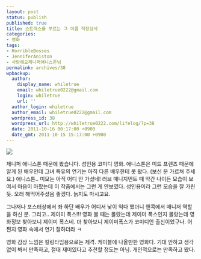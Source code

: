 ```yaml
---
layout: post
status: publish
published: true
title: 스트레스를 부르는 그 이름 직장상사
categories:
- 영화
tags:
- HorribleBosses
- JenniferAniston
- 사랑해요제니퍼애니스톤님
permalink: archives/38
wpbackup:
  author:
    display_name: whiletrue
    email: whiletrue0222@gmail.com
    login: whiletrue
    url: ''
  author_login: whiletrue
  author_email: whiletrue0222@gmail.com
  wordpress_id: 38
  wordpress_url: http://whiletrue0222.com/lifelog/?p=38
  date: 2011-10-16 00:17:00 +0900
  date_gmt: 2011-10-15 15:17:00 +0900
---
```


![](https://lh3.googleusercontent.com/-tYp78RNxUeU/TwGV1s3rnXI/AAAAAAAACN0/rjLCpkAaqSs/s429/Horrible_Bosses.jpg)

제니퍼 애니스톤 때문에 봤습니다. 성인용 코미디 영화.
애니스톤은 미드 프렌즈 때문에 알게 된 배우인데 그녀 특유의 연기는 아직 다른 배우한테 못 봤다. (보신 분 가르쳐 주세요.)
애니스톤.. 미모는 아직 어디 안 가셨네!
러브 매니지먼트 때 약간 나이든 모습이 보여서 마음이 아팠는데 이 작품에서는 그런 게 안보였다.
성인용이라 그런 모습을 잘 가린 듯.
오래 해먹어주셨음 좋겠다. 늙지도 마시고요.

그나저나 포스터상에서 좌 하단 배우가 어디서 낯이 익다 했더니 핸콕에서 매니저 역할을 하신 분.
그리고.. 제이미 폭스!!!
영화 볼 때는 몰랐는데 제이미 폭스인지 몰랐는데 영화정보 찾아보니 제이미 폭스네.
더 찾아보니 제이미폭스가 코미디언 출신이었구나. 어쩐지 영화 속에서 연기 잘하더라 ㅋ

영화 감상 느낌은 킬링타임용으로는 제격.
케이블에 나올만한 영화다.
기대 안하고 생각 없이 봐서 만족하고, 절대 재미있다고 추천할 정도는 아님.
개인적으로는 만족하고 봤다.
